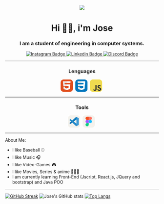 <!--Informacion primaria-->

<div id="header" align="center">
    <img src="https://media.giphy.com/media/QMHoU66sBXqqLqYvGO/giphy.gif" width="300">
    <h1 align="center">Hi 🙋‍♂️, i'm Jose</h1>
    <h3 align="center">I am a student of engineering in computer systems.</h3>
</div>

<!--Badges-->

<div id="badges" align="center">
    <a href="https://www.instagram.com/j.familia18/" target="_blank">
        <img src="https://img.shields.io/badge/Instagram-E4405F?style=for-the-badge&logo=instagram&logoColor=white"
        alt="Instagram Badge"/>
    </a>
    <a href="https://www.linkedin.com/in/jos%C3%A9-ren%C3%A9-fam%C3%ADlia-41915026b/" target="_blank">
        <img src="https://img.shields.io/badge/LinkedIn-0077B5?style=for-the-badge&logo=linkedin&logoColor=white"
        alt="Linkedin Badge"/>
    </a>
    <a href="https://discord.com/channels/@me/1091477571721498675" target="_blank">
        <img src="https://img.shields.io/badge/Discord-5865F2?style=for-the-badge&logo=Discord&logoColor=white"
        alt="Discord Badge"/>
    </a>
</div>

---
<!--Lenguajes-->

<div align="center">
    <h3>Lenguages</h3>
    <div>
        <img src="https://github.com/tandpfun/skill-icons/blob/main/icons/HTML.svg" title="HTML5" alt="HTML" width="40" height="40"/>&nbsp;
        <img src="https://github.com/tandpfun/skill-icons/blob/main/icons/CSS.svg" title="CSS3" alt="CSS" width="40" height="40"/>&nbsp;
         <img src="https://github.com/tandpfun/skill-icons/blob/main/icons/JavaScript.svg" title="JavaScript" alt="Jscript" width="40" height="40"/>&nbsp;
    </div>
</div>

---

<!--Herramientas-->

<div align="center">
<h3>Tools</h3>
    <div>
        <img src="https://github.com/tandpfun/skill-icons/blob/main/icons/VSCode-Light.svg" title="VisualStudioCode" alt="VSCode" width="40" height="40"/>&nbsp;
        <img src="https://github.com/tandpfun/skill-icons/blob/main/icons/Figma-Light.svg" title="Figma" alt="Figma" width="40" height="40"/>&nbsp;
    </div>
</div>

---
<!--Sobre mi-->
About Me:

- I like Baseball ⚾
- I like Music 🎧
- I like Video-Games 🎮
- I like Movies, Series & anime 🧟🏯🍿
- I am currently learning Front-End (Jscript, React.js, JQuery and bootstrap) and Java POO

---
<!--Streaks-->
[![GitHub Streak](http://github-readme-streak-stats.herokuapp.com?user=Jose-Familia&theme=dark&hide_border=true&border_radius=4&date_format=M%20j%5B%2C%20Y%5D&mode=weekly&type=png)](https://git.io/streak-stats)
![Jose's GitHub stats](https://github-readme-stats.vercel.app/api?username=Jose-Familia&show_icons=true&theme=tokyonight)
[![Top Langs](https://github-readme-stats.vercel.app/api/top-langs/?username=Jose-Familia&hide_progress=true)](https://github.com/Jose-Familia/github-readme-stats)

    
